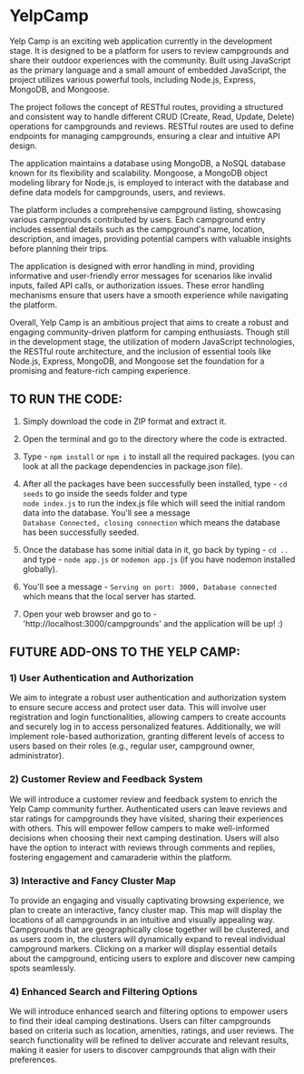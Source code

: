 # YelpCamp
Yelp Camp is an exciting web application currently in the development stage. It is designed to be a platform for users to review campgrounds and share their outdoor experiences with the community. Built using JavaScript as the primary language and a small amount of embedded JavaScript, the project utilizes various powerful tools, including Node.js, Express, MongoDB, and Mongoose.

The project follows the concept of RESTful routes, providing a structured and consistent way to handle different CRUD (Create, Read, Update, Delete) operations for campgrounds and reviews. RESTful routes are used to define endpoints for managing campgrounds, ensuring a clear and intuitive API design.

The application maintains a database using MongoDB, a NoSQL database known for its flexibility and scalability. Mongoose, a MongoDB object modeling library for Node.js, is employed to interact with the database and define data models for campgrounds, users, and reviews.

The platform includes a comprehensive campground listing, showcasing various campgrounds contributed by users. Each campground entry includes essential details such as the campground's name, location, description, and images, providing potential campers with valuable insights before planning their trips.

The application is designed with error handling in mind, providing informative and user-friendly error messages for scenarios like invalid inputs, failed API calls, or authorization issues. These error handling mechanisms ensure that users have a smooth experience while navigating the platform.

Overall, Yelp Camp is an ambitious project that aims to create a robust and engaging community-driven platform for camping enthusiasts. Though still in the development stage, the utilization of modern JavaScript technologies, the RESTful route architecture, and the inclusion of essential tools like Node.js, Express, MongoDB, and Mongoose set the foundation for a promising and feature-rich camping experience.

## TO RUN THE CODE:

1) Simply download the code in ZIP format and extract it.
   
2) Open the terminal and go to the directory where the code is extracted.
   
3) Type - ```npm install``` or ```npm i``` to install all the required packages. (you can look at all the package dependencies in package.json file).

4) After all the packages have been successfully been installed, type - ```cd seeds``` to go inside the seeds folder and type      
 ```node index.js``` to run the index.js file which will seed the initial random data into the database. You'll see a message   
 ```Database Connected, closing connection``` which means the database has been successfully seeded.

5) Once the database has some initial data in it, go back by typing - ```cd ..``` and type - ```node app.js``` or ```nodemon app.js``` (if you have nodemon installed globally).
   
6) You'll see a message - ```Serving on port: 3000, Database connected``` which means that the local server has started.
   
7) Open your web browser and go to - 'http://localhost:3000/campgrounds' and the application will be up! :)
   


## FUTURE ADD-ONS TO THE YELP CAMP:
### 1) **User Authentication and Authorization**  
We aim to integrate a robust user authentication and authorization system to ensure secure access and protect user data. This will involve user registration and login functionalities, allowing campers to create accounts and securely log in to access personalized features. Additionally, we will implement role-based authorization, granting different levels of access to users based on their roles (e.g., regular user, campground owner, administrator).
### 2) **Customer Review and Feedback System**  
We will introduce a customer review and feedback system to enrich the Yelp Camp community further. Authenticated users can leave reviews and star ratings for campgrounds they have visited, sharing their experiences with others. This will empower fellow campers to make well-informed decisions when choosing their next camping destination. Users will also have the option to interact with reviews through comments and replies, fostering engagement and camaraderie within the platform.
### 3) **Interactive and Fancy Cluster Map**  
To provide an engaging and visually captivating browsing experience, we plan to create an interactive, fancy cluster map. This map will display the locations of all campgrounds in an intuitive and visually appealing way. Campgrounds that are geographically close together will be clustered, and as users zoom in, the clusters will dynamically expand to reveal individual campground markers. Clicking on a marker will display essential details about the campground, enticing users to explore and discover new camping spots seamlessly.
### 4) **Enhanced Search and Filtering Options**  
We will introduce enhanced search and filtering options to empower users to find their ideal camping destinations. Users can filter campgrounds based on criteria such as location, amenities, ratings, and user reviews. The search functionality will be refined to deliver accurate and relevant results, making it easier for users to discover campgrounds that align with their preferences.
